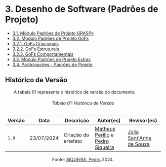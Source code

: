 # **3. Desenho de Software (Padrões de Projeto)**

<!-- A Wiki ou GitPages do Projeto deve conter um tópico dedicado ao Módulo Desenho de Software (Padrões de Projeto), com três subtópicos principais, conforme [3.1](/docs/PadroesDeProjeto/3.1.GoFsCriacionais.md), [3.2](/docs/PadroesDeProjeto/3.2.GoFsEstruturais.md) e [3.3](/docs/PadroesDeProjeto/3.3.GoFsComportamentais.md), e um subtópico de cunho complementar, conforme [3.4](/docs/PadroesDeProjeto/3.4.ParticipacoesPadroes.md). -->

<ul>
<li><a href="https://unbarqdsw2024-1.github.io/2024.1_G6_My_LanguageLearning/#/PadroesDeProjeto/3.1.GRASPs">3.1. Módulo Padrões de Projeto GRASPs</a></li>
<li><a href="https://unbarqdsw2024-1.github.io/2024.1_G6_My_LanguageLearning/#/PadroesDeProjeto/3.2.GoFs">3.2. Módulo Padrões de Projeto GoFs</a></li>
    <li><a href="https://unbarqdsw2024-1.github.io/2024.1_G6_My_LanguageLearning/#/PadroesDeProjeto/3.2.1.GoFsCriacionais">3.2.1. GoFs Criacionais</a></li>
    <li><a href="https://unbarqdsw2024-1.github.io/2024.1_G6_My_LanguageLearning/#/PadroesDeProjeto/3.2.2.GoFsEstruturais">3.2.2. GoFs Estruturais</a></li>
    <li><a href="https://unbarqdsw2024-1.github.io/2024.1_G6_My_LanguageLearning/#/PadroesDeProjeto/3.2.3.GoFsComportamentais">3.2.3. GoFs Comportamentais</a></li>
<li><a href="https://unbarqdsw2024-1.github.io/2024.1_G6_My_LanguageLearning/#/PadroesDeProjeto/3.3.PadroesExtra">3.3. Módulo Padrões de Projeto Extras</a></li>
<li><a href="https://unbarqdsw2024-1.github.io/2024.1_G6_My_LanguageLearning/#/PadroesDeProjeto/3.4.ParticipacoesPadroes">3.4. Participações - Padrões de Projeto</a></li>
</ul>

## **Histórico de Versão**
<p align="justify">
&emsp;&emsp;A tabela 01 representa o histórico de versão do documento.
</p>

<h6 align="center">Tabela 01: Histórico de Versão</h6>
<div align="center">

| Versão | Data      | Descrição                                   | Autor(es) | Revisor(es) |
| ------ | --------- | ------------------------------------------- | --------- | ---------- |
| `1.0`  | 23/07/2024| Criação do artefato  | [Matheus Perillo](https://github.com/MatheusPerillo) e [Pedro Siqueira](https://github.com/PedroSiq)| [Júlia Sant'Anna de Souza](https://github.com/JuliaSSouza) |

Fonte: <a href="https://github.com/PedroSiq">SIQUEIRA, Pedro</a>.2024. </p>
